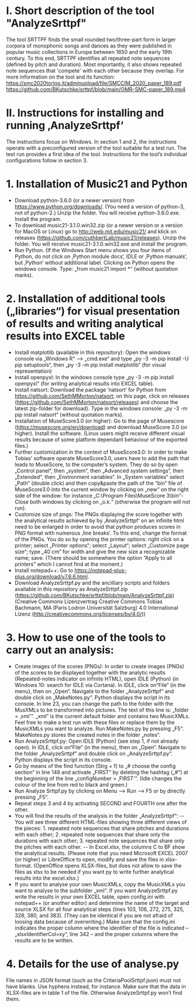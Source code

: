# I. Short description of the tool "AnalyzeSrttpf"
The tool SRTTPF finds the small rounded two/three-part form in larger corpora of monophonic songs and dances as they were published in popular music collections in Europe between 1650 and the early 19th century. 
To this end, SRTTPF identifies all repeated note sequences (defined by pitch and duration). Most importantly, it also shows repeated note sequences that 'compete' with each other because they overlap. For more information on the tool and its function: https://smc2020torino.it/adminupload/file/SMCCIM_2020_paper_189.pdf
https://github.com/BKutschke/srttpf/blob/main/OMR-SMC-paper_189.mp4

# II. Instructions for installing and running ‚AnalyzeSrttpf‘
The instructions focus on Windows. In section 1 and 2, the instructions operate with a preconfigured version of the tool suitable for a test run. The test run provides a first idea of the tool. Instructions for the tool’s individual configurations follow in section 3.

# 1. Installation of Music21 and Python
- Download python-3.6.0 (or a newer version) from https://www.python.org/downloads/. (You need a version of python-3, not of python-2.) Unzip the folder. You will receive python-3.6.0.exe. Install the program.
- To download music21-3.1.0.win32.zip (or a newer version or a version for MacOS or Linux) go to http://web.mit.edu/music21/ and klick on releases (https://github.com/cuthbertLab/music21/releases). Unzip the folder. You will receive music21-3.1.0.win32.exe and install the program.
- Run Python. (If the Windows Start menu shows you four items of Python, do not click on ‚Python module docs‘, IDLE or ‚Python manuals‘, but ‚Python‘ without additional label. Clicking on Python opens the windows console. Type: „from music21 import *“ (without quotation marks).

# 2. Installation of additional tools („libraries“) for visual presentation of results and writing analytical results into EXCEL table
- Install matplotlib (available in this repository): Open the windows console via „Windows R“ –> „cmd.exe“ and type „py -3 -m pip install -U pip setuptools“, then „py -3 -m pip install matplotlib“ (for visual representation)
- Install openpyxl: In the windows console type „py -3 -m pip install openpyxl“ (for writing analytical results into EXCEL table).
- Install natsort: Download the package ’natsort‘ for Python from https://github.com/SethMMorton/natsort; on this page, click on releases (https://github.com/SethMMorton/natsort/releases) and choose the latest zip-folder for download). Type in the windows console: „py -3 -m pip install natsort“ (without quotation marks).
- Installation of MuseScore3.0 (or higher): Go to the page of Musescore (https://musescore.org/en/download) and download MuseScore 3.0 (or higher). Install the software. (Linux users might receive different visual results because of some platform dependant behaviour of the exported files.)
- Further customization in the context of MuseScore3.0: In order to make Tobias’ software operate MuseScore3.0, users have to add the path that leads to MuseScore, to the computer’s system. They do so by open „Control panel“, then „system“, then „Advanced system settings“, then „Extended“, then „Environment variables“. In „System variables“ select „Path“ (double click) and then copy&paste the path of the “bin” file of MuseScore3.0 into the current window by clicking on „new“ on the right side of the window: for instance „C:\Program Files\MuseScore 3\bin“- Close both windows by clicking on „o.k.“ (otherwise the program will not run).
- Customize size of pngs: The PNGs displaying the score together with the analytical results achieved by by ‚AnalyzeSrttpf‘ on an infinite html need to be enlarged in order to avoid that python produces scores in PNG format with numerous ‚line breaks‘. To this end, change the format of the PNGs. You do so by opening the printer options: right click on a printer; select „Printer options“; select „Layout“; select „Customize page size“; type „40 cm“ for width and give the new size a recognizable name; save. (There should be somewhere the option “Apply to all printers” which I cannot find at the moment.)
- Install notepad++: Go to https://notepad-plus-plus.org/download/v7.6.6.html.
- Download AnalyzeSrttpf.py and the ancilliary scripts and folders available in this repository as AnalyzeSrttpf.zip (https://github.com/BKutschke/srttpf/blob/main/AnalyzeSrttpf.zip) (Creative Commons Lizenzvertrag  Creative Commons Tobias Bachmann, MA (Paris Lodron Universität Salzburg) 4.0 International Lizenz (http://creativecommons.org/licenses/by/4.0/))

# 3. How to use one of the tools to carry out an analysis:
- Create images of the scores (PNGs): In order to create images (PNGs) of the scores to be displayed together with the analytic results (Repeated-notes indicator on infinite HTML), open IDLE (Python) (in Windows 10: search for IDLE via Cortana). In IDLE, click on“File“ (in the menu), then on „Open“. Navigate to the folder „AnalyzeSrttpf“ and double click on „MakeNotes.py“. Python displays the script in its console. In line 23, you can change the path to the folder with the MusXMLs to be transformed into pictures. The text of this line is: „folder = ‚xml'“. „xml“ is the current default folder and contains two MusicXMLs. Feel free to make a test run with these files or replace them by the MusicXMLs you want to analyze. Run MakeNotes.py by pressing „F5“. MakeNotes.py stores the created notes in the folder „notes“.
- Run AnalyzeSrttpf.py: Open IDLE (Python) (see step 1, if not already open). In IDLE, click on“File“ (in the menu), then on „Open“. Navigate to the folder „AnalyzeSrttpf“ and double click on „AnalyzeSrttpf.py“. Python displays the script in its console.
- Go by means of the find function (Strg + f) to „# choose the config section“ in line 148 and activate „FIRST“ by deleting the hashtag („#“) at the beginning of the line „configNumber = ‚FIRST'“. (Idle changes the colour of the line from red to black and green.)
- Run Analyze Srttpf.py by clicking on Menu –> Run –> F5 or by directly pressing „F5“.
- Repeat steps 3 and 4 by activating SECOND and FOURTH one after the other.
- You will find the results of the analysis in the folder „AnalyzeSrttpf“:
-- You will see three different HTML-files showing three different views of the pieces: 1. repeated note sequences that share pitches and durations with each other; 2. repeated note sequences that share only the durations with each other; 3. repeated note sequences that share only the pitches with each other.
-- In Excel.xlsx, the columns C to BF show the analytical results. (Please note that you need Microsoft EXCEL 2007 (or higher) or LibreOffice to open, modify and save the files in xlsx-format. (OpenOffice opens XLSX-files, but does not allow to save the files as xlsx to be needed if you want py to write further analytical results into the excel.xlsx.)
- If you want to analyse your own MusicXMLs, copy the MusicXMLs you want to analyse to the subfolder „xml“. If you want AnalyzeSrttpf.py write the results in your own EXCEL table, open config.ini with notepad++ (or another editor) and determine the name of the target and source XLSX for all four analytical steps (lines 103, 106, 272, 275, 325, 328, 380, and 383). (They can be identical if you are not afraid of loosing data because of overwriting.) Make sure that the config.ini indicates the proper column where the identifier of the file is indicated – „xlsxIdentifierCol=xy“, line 342 – and the proper columns where the results are to be written.

# 4. Details for the use of analyse.py
File names in JSON format (such as the CriteriaPoolSrttpf.json) must not have blanks. Use hyphens instead, for instance.
Make sure that the data in XLSX-files are in table 1 of the file. Otherwise AnalyzeSrttpf.py won’t find them.
